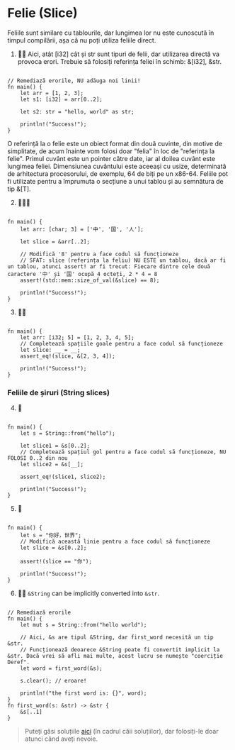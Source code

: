 # Felie (Slice)
Feliile sunt similare cu tablourile, dar lungimea lor nu este cunoscută în timpul compilării, așa că nu poți utiliza feliile direct.

1. 🌟🌟 Aici, atât [i32] cât și str sunt tipuri de felii, dar utilizarea directă va provoca erori. Trebuie să folosiți referința feliei în schimb: &[i32], &str.
```rust,editable

// Remediază erorile, NU adăuga noi linii!
fn main() {
    let arr = [1, 2, 3];
    let s1: [i32] = arr[0..2];

    let s2: str = "hello, world" as str;

    println!("Success!");
}
```

O referință la o felie este un obiect format din două cuvinte, din motive de simplitate, de acum înainte vom folosi doar "felia" în loc de "referința la felie". Primul cuvânt este un pointer către date, iar al doilea cuvânt este lungimea feliei. Dimensiunea cuvântului este aceeași cu usize, determinată de arhitectura procesorului, de exemplu, 64 de biți pe un x86-64. Feliile pot fi utilizate pentru a împrumuta o secțiune a unui tablou și au semnătura de tip &[T].

2. 🌟🌟🌟
```rust,editable

fn main() {
    let arr: [char; 3] = ['中', '国', '人'];

    let slice = &arr[..2];
    
    // Modifică '8' pentru a face codul să funcționeze
    // SFAT: slice (referința la feliu) NU ESTE un tablou, dacă ar fi un tablou, atunci assert! ar fi trecut: Fiecare dintre cele două caractere '中' și '国' ocupă 4 octeți, 2 * 4 = 8
    assert!(std::mem::size_of_val(&slice) == 8);

    println!("Success!");
}
```

3. 🌟🌟
```rust,editable

fn main() {
    let arr: [i32; 5] = [1, 2, 3, 4, 5];
    // Completează spațiile goale pentru a face codul să funcționeze
    let slice: __ = __;
    assert_eq!(slice, &[2, 3, 4]);

    println!("Success!");
}
```

### Feliile de șiruri (String slices)
4. 🌟 
```rust,editable

fn main() {
    let s = String::from("hello");

    let slice1 = &s[0..2];
    // Completează spațiul gol pentru a face codul să funcționeze, NU FOLOSI 0..2 din nou
    let slice2 = &s[__];

    assert_eq!(slice1, slice2);

    println!("Success!");
}
```

5. 🌟
```rust,editable

fn main() {
    let s = "你好，世界";
    // Modifică această linie pentru a face codul să funcționeze
    let slice = &s[0..2];

    assert!(slice == "你");

    println!("Success!");
}
```

6. 🌟🌟 `&String` can be implicitly converted into `&str`.
```rust,editable

// Remediază erorile
fn main() {
    let mut s = String::from("hello world");

    // Aici, &s are tipul &String, dar first_word necesită un tip &str.
    // Funcționează deoarece &String poate fi convertit implicit la &str. Dacă vrei să afli mai multe, acest lucru se numește "coerciție Deref".
    let word = first_word(&s);

    s.clear(); // eroare!

    println!("the first word is: {}", word);
}
fn first_word(s: &str) -> &str {
    &s[..1]
}
```

> Puteți găsi soluțiile [aici](https://github.com/sunface/rust-by-practice) (în cadrul căii soluțiilor), dar folosiți-le doar atunci când aveți nevoie.